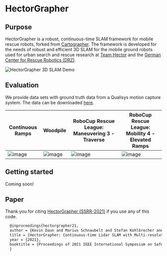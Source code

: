 # HectorGrapher


## Purpose

HectorGrapher is a robust, continuous-time SLAM framework for mobile rescue robots, forked from [Cartographer](https://github.com/googlecartographer/cartographer).
The framework is developed for the needs of robust and efficient 3D SLAM for the mobile ground robots used for urban search and rescue research at 
[Team Hector](https://www.teamhector.de/) and the 
[German Center for Rescue Robotics (DRZ)](https://rettungsrobotik.de/en/).


![HectorGrapher 3D SLAM Demo](docs/assets/elevated_ramps_5x.gif)

## Evaluation

We provide data sets with ground truth data from a Qualisys motion capture system. The data can be downloaded [here](https://nc.sim.informatik.tu-darmstadt.de/nextcloud/s/fxL4fNLLoSRJ2md).

| Continuous Ramps | Woodpile | RoboCup Rescue League: Maneuvering 3 - Traverse | RoboCup Rescue League: Mobility 4 - Elevated Ramps |
|--|--|--|--|
| ![image](https://user-images.githubusercontent.com/11328944/139098827-c2ed7c21-4a8e-4056-abee-d2f5909190df.png) |  ![image](https://user-images.githubusercontent.com/11328944/139098681-f5db319b-51f3-49a6-90b2-0e2524f5929c.png) | ![image](https://user-images.githubusercontent.com/11328944/139098694-3b151195-1a6c-43f4-aeaa-6444746a7525.png) | ![image](https://user-images.githubusercontent.com/11328944/139098702-28e421ef-c801-4a14-9d57-424d61671737.png) |  



## Getting started

Coming soon!

## Paper 

Thank you for citing [HectorGrapher (SSRR-2021)](https://www.sim.informatik.tu-darmstadt.de/publ/download/2021_daun_ssrr_hectorgrapher.pdf) if you use any of this code. 


```latex
  @inproceedings{hectorgrapher21,
  author = {Kevin Daun and Marius Schnaubelt and Stefan Kohlbrecher and Oskar von Stryk},
  title = {HectorGrapher: Continuous-time Lidar SLAM with Multi-resolution Signed Distance Function Registration for Challenging Terrain},
  year = {2021},
  booktitle = {Proceedings of 2021 IEEE International Symposium on Safety, Security, and Rescue Robotics (SSRR) (accepted)},
  }
```
